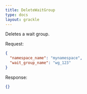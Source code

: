 ```yaml
---
title: DeleteWaitGroup
type: docs
layout: grackle
---
```


Deletes a wait group.

Request:

```json
{
  "namespace_name": "mynamespace",
  "wait_group_name": "wg_123"
}
```

Response:

```json
{}
```
